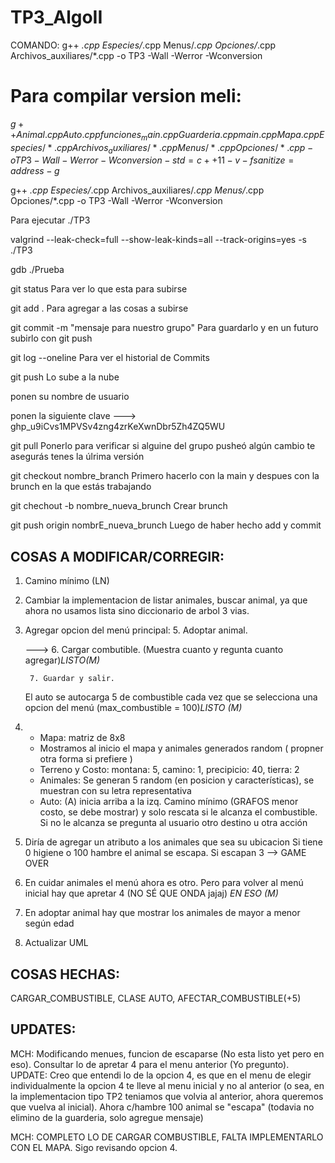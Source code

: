 # TP3_AlgoII

COMANDO: g++ *.cpp Especies/*.cpp Menus/*.cpp Opciones/*.cpp Archivos_auxiliares/*.cpp -o TP3 -Wall -Werror -Wconversion

# Para compilar version meli: 

$g++ Animal.cpp Auto.cpp funciones_main.cpp Guarderia.cpp main.cpp Mapa.cpp Especies/*.cpp Archivos_auxiliares/*.cpp Menus/*.cpp Opciones/*.cpp  -o TP3 -Wall -Werror -Wconversion -std=c++11 -v -fsanitize=address -g$

g++ *.cpp Especies/*.cpp Archivos_auxiliares/*.cpp Menus/*.cpp Opciones/*.cpp -o TP3 -Wall -Werror -Wconversion

Para ejecutar ./TP3

valgrind --leak-check=full --show-leak-kinds=all --track-origins=yes -s ./TP3

gdb ./Prueba

git status                                   Para ver lo que esta para subirse

git add .                                    Para agregar a las cosas a subirse

git commit -m "mensaje para nuestro grupo"   Para guardarlo y en un futuro subirlo con git push

git log --oneline                            Para ver el historial de Commits

git push                                     Lo sube a la nube 

ponen su nombre de usuario

ponen la siguiente clave --->  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

git pull                                     Ponerlo para verificar si alguine del grupo pusheó algún cambio
                                                te asegurás tenes la úlrima versión

git checkout nombre_branch                   Primero hacerlo con la main y despues con la brunch en la que estás trabajando

git chechout -b nombre_nueva_brunch          Crear brunch

git push origin nombrE_nueva_brunch          Luego de haber hecho add y commit

## COSAS A MODIFICAR/CORREGIR:
1. Camino mínimo (LN)
3. Cambiar la implementacion de listar animales, buscar animal, ya que ahora no usamos lista sino diccionario de arbol 3 vias.
4. Agregar opcion del menú principal:
        5. Adoptar animal.
        
   ---> 6. Cargar combutible. (Muestra cuanto y regunta cuanto agregar)*LISTO(M)*
   
        7. Guardar y salir.
        
   El auto se autocarga 5 de combustible cada vez que se selecciona una opcion del menú (max_combustible = 100)*LISTO (M)*
   
5. - Mapa: matriz de 8x8
   - Mostramos al inicio el mapa y animales generados random ( propner otra forma si prefiere )
   - Terreno y Costo: montana: 5, camino: 1, precipicio: 40, tierra: 2
   - Animales: Se generan 5 random (en posicion y características), se muestran con su letra representativa
   - Auto: (A) inicia arriba a la izq. Camino mínimo (GRAFOS menor costo, se debe mostrar) y solo rescata si le alcanza el combustible.
          Si no le alcanza se pregunta al usuario otro destino u otra acción          
6. Diría de agregar un atributo a los animales que sea su ubicacion
   Si tiene 0 higiene o 100 hambre el animal se escapa. Si escapan 3 --> GAME OVER
7. En cuidar animales el menú ahora es otro. Pero para volver al menú inicial hay que apretar 4 (NO SÉ QUE ONDA jajaj) *EN ESO (M)*
8. En adoptar animal hay que mostrar los animales de mayor a menor según edad
10. Actualizar UML

## COSAS HECHAS:

CARGAR_COMBUSTIBLE, CLASE AUTO, AFECTAR_COMBUSTIBLE(+5)


## UPDATES:

MCH: Modificando menues, funcion de escaparse (No esta listo yet pero en eso). Consultar lo de apretar 4 para el menu anterior (Yo pregunto). UPDATE: Creo que entendi lo de la opcion 4, es que en el menu de elegir individualmente la opcion 4 te lleve al menu inicial y no al anterior (o sea, en la implementacion tipo TP2 teniamos que volvia al anterior, ahora queremos que vuelva al inicial). Ahora c/hambre 100 animal se "escapa" (todavia no elimino de la guarderia, solo agregue mensaje) 

MCH: COMPLETO LO DE CARGAR COMBUSTIBLE, FALTA IMPLEMENTARLO CON EL MAPA. Sigo revisando opcion 4.
